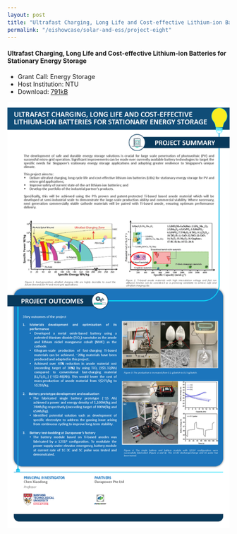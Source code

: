 ```yaml
---
layout: post
title: "Ultrafast Charging, Long Life and Cost-effective Lithium-ion Batteries for Stationary Energy Storage"
permalink: "/eishowcase/solar-and-ess/project-eight"
---
```

#### Ultrafast Charging, Long Life and Cost-effective Lithium-ion Batteries for Stationary Energy Storage
* Grant Call: Energy Storage
* Host Institution: NTU
* Download: [791kB](/files/showcase/solar_ess_08.pdf)

![Ultrafast Charging, Long Life and Cost-effective Lithium-ion Batteries for Stationary Energy Storage](/images/showcase/solar_ess_08.png)